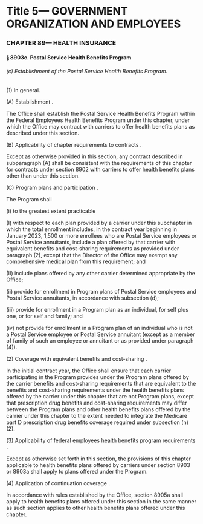 
# Title 5— GOVERNMENT ORGANIZATION AND EMPLOYEES
### CHAPTER 89— HEALTH INSURANCE
#### § 8903c. Postal Service Health Benefits Program
###### (c) Establishment of the Postal Service Health Benefits Program.

(1) In general.

(A) Establishment .

The Office shall establish the Postal Service Health Benefits Program within the Federal Employees Health Benefits Program under this chapter, under which the Office may contract with carriers to offer health benefits plans as described under this section.

(B) Applicability of chapter requirements to contracts .

Except as otherwise provided in this section, any contract described in subparagraph (A) shall be consistent with the requirements of this chapter for contracts under section 8902 with carriers to offer health benefits plans other than under this section.

(C) Program plans and participation .

The Program shall

(i) to the greatest extent practicable

(I) with respect to each plan provided by a carrier under this subchapter in which the total enrollment includes, in the contract year beginning in January 2023, 1,500 or more enrollees who are Postal Service employees or Postal Service annuitants, include a plan offered by that carrier with equivalent benefits and cost-sharing requirements as provided under paragraph (2), except that the Director of the Office may exempt any comprehensive medical plan from this requirement; and

(II) include plans offered by any other carrier determined appropriate by the Office;

(ii) provide for enrollment in Program plans of Postal Service employees and Postal Service annuitants, in accordance with subsection (d);

(iii) provide for enrollment in a Program plan as an individual, for self plus one, or for self and family; and

(iv) not provide for enrollment in a Program plan of an individual who is not a Postal Service employee or Postal Service annuitant (except as a member of family of such an employee or annuitant or as provided under paragraph (4)).

(2) Coverage with equivalent benefits and cost-sharing .

In the initial contract year, the Office shall ensure that each carrier participating in the Program provides under the Program plans offered by the carrier benefits and cost-sharing requirements that are equivalent to the benefits and cost-sharing requirements under the health benefits plans offered by the carrier under this chapter that are not Program plans, except that prescription drug benefits and cost-sharing requirements may differ between the Program plans and other health benefits plans offered by the carrier under this chapter to the extent needed to integrate the Medicare part D prescription drug benefits coverage required under subsection (h)(2).

(3) Applicability of federal employees health benefits program requirements .

Except as otherwise set forth in this section, the provisions of this chapter applicable to health benefits plans offered by carriers under section 8903 or 8903a shall apply to plans offered under the Program.

(4) Application of continuation coverage .

In accordance with rules established by the Office, section 8905a shall apply to health benefits plans offered under this section in the same manner as such section applies to other health benefits plans offered under this chapter.
